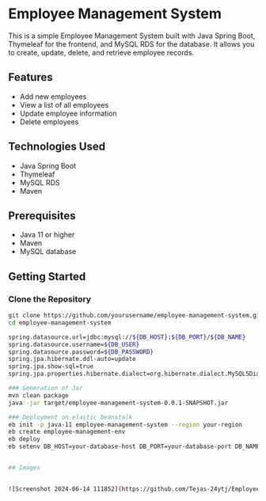 # Employee Management System

This is a simple Employee Management System built with Java Spring Boot, Thymeleaf for the frontend, and MySQL RDS for the database. It allows you to create, update, delete, and retrieve employee records.

## Features

- Add new employees
- View a list of all employees
- Update employee information
- Delete employees

## Technologies Used

- Java Spring Boot
- Thymeleaf
- MySQL RDS
- Maven

## Prerequisites

- Java 11 or higher
- Maven
- MySQL database

## Getting Started

### Clone the Repository

```sh
git clone https://github.com/yourusername/employee-management-system.git
cd employee-management-system

spring.datasource.url=jdbc:mysql://${DB_HOST}:${DB_PORT}/${DB_NAME}
spring.datasource.username=${DB_USER}
spring.datasource.password=${DB_PASSWORD}
spring.jpa.hibernate.ddl-auto=update
spring.jpa.show-sql=true
spring.jpa.properties.hibernate.dialect=org.hibernate.dialect.MySQL5Dialect

### Generation of Jar
mvn clean package
java -jar target/employee-management-system-0.0.1-SNAPSHOT.jar

### Deployment on elastic beanstalk
eb init -p java-11 employee-management-system --region your-region
eb create employee-management-env
eb deploy
eb setenv DB_HOST=your-database-host DB_PORT=your-database-port DB_NAME=your-database-name DB_USER=your-database-username DB_PASSWORD=your-database-password


## Images


![Screenshot 2024-06-14 111852](https://github.com/Tejas-24ytj/Employee-Management-System/assets/105742352/359c6bd7-4d1a-4869-8767-ad38955d2aeb)

